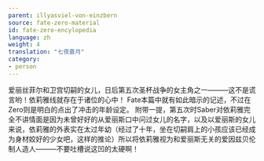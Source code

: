 ```yaml
---
parent: illyasviel-von-einzbern
source: fate-zero-material
id: fate-zero-encylopedia
language: zh
weight: 4
translation: "七夜蒼月"
category:
- person
---
```


爱丽丝菲尔和卫宫切嗣的女儿，日后第五次圣杯战争的女主角之一―――这不是谎言哟！依莉雅线就存在于诸位的心中！
Fate本篇中就有如此暗示的记述，不过在Zero则是明白的点出了冲击的年龄设定。
附带一提，第五次时Saber对依莉雅完全不讲情面是因为未曾好好的从爱丽斯口中问过女儿的名字，以及以爱丽斯的女儿来说，依莉雅的外表实在太过年幼（经过了十年，坐在切嗣肩上的小孩应该已经成为身材姣好的少女吧，这样的推论）所以将依莉雅视为和爱丽斯无关的爱因兹贝伦制人造人―――不要吐槽说这凹的太硬啊！ 
